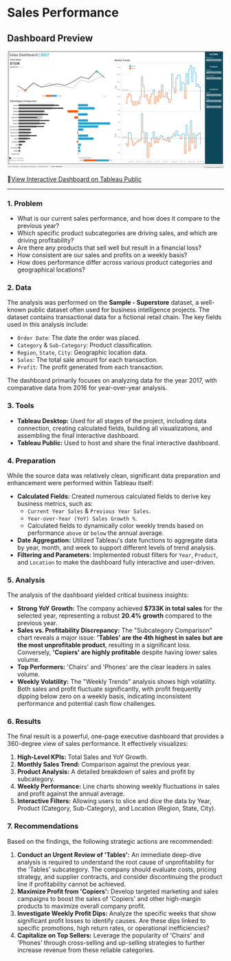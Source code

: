 # Sales Performance

## Dashboard Preview

![Sales Performance Dashboard](Dashboaed_Image.png)

🔗[View Interactive Dashboard on Tableau Public](https://public.tableau.com/views/Sales_Dashboard_Project_17594235893620/SalesDashboard)


---

### 1. Problem

- What is our current sales performance, and how does it compare to the previous year?
- Which specific product subcategories are driving sales, and which are driving profitability?
- Are there any products that sell well but result in a financial loss?
- How consistent are our sales and profits on a weekly basis?
- How does performance differ across various product categories and geographical locations?

### 2. Data

The analysis was performed on the **Sample - Superstore** dataset, a well-known public dataset often used for business intelligence projects. The dataset contains transactional data for a fictional retail chain. The key fields used in this analysis include:
- `Order Date`: The date the order was placed.
- `Category` & `Sub-Category`: Product classification.
- `Region`, `State`, `City`: Geographic location data.
- `Sales`: The total sale amount for each transaction.
- `Profit`: The profit generated from each transaction.

The dashboard primarily focuses on analyzing data for the year 2017, with comparative data from 2016 for year-over-year analysis.

### 3. Tools

- **Tableau Desktop:** Used for all stages of the project, including data connection, creating calculated fields, building all visualizations, and assembling the final interactive dashboard.
- **Tableau Public:** Used to host and share the final interactive dashboard.

### 4. Preparation

While the source data was relatively clean, significant data preparation and enhancement were performed within Tableau itself:
- **Calculated Fields:** Created numerous calculated fields to derive key business metrics, such as:
    - `Current Year Sales` & `Previous Year Sales`.
    - `Year-over-Year (YoY) Sales Growth %`.
    - Calculated fields to dynamically color weekly trends based on performance `above` or `below` the annual average.
- **Date Aggregation:** Utilized Tableau's date functions to aggregate data by year, month, and week to support different levels of trend analysis.
- **Filtering and Parameters:** Implemented robust filters for `Year`, `Product`, and `Location` to make the dashboard fully interactive and user-driven.

### 5. Analysis

The analysis of the dashboard yielded critical business insights:
- **Strong YoY Growth:** The company achieved **$733K in total sales** for the selected year, representing a robust **20.4% growth** compared to the previous year.
- **Sales vs. Profitability Discrepancy:** The "Subcategory Comparison" chart reveals a major issue: **'Tables' are the 4th highest in sales but are the most unprofitable product**, resulting in a significant loss. Conversely, **'Copiers' are highly profitable** despite having lower sales volume.
- **Top Performers:** 'Chairs' and 'Phones' are the clear leaders in sales volume.
- **Weekly Volatility:** The "Weekly Trends" analysis shows high volatility. Both sales and profit fluctuate significantly, with profit frequently dipping below zero on a weekly basis, indicating inconsistent performance and potential cash flow challenges.

### 6. Results

The final result is a powerful, one-page executive dashboard that provides a 360-degree view of sales performance. It effectively visualizes:
1.  **High-Level KPIs:** Total Sales and YoY Growth.
2.  **Monthly Sales Trend:** Comparison against the previous year.
3.  **Product Analysis:** A detailed breakdown of sales and profit by subcategory.
4.  **Weekly Performance:** Line charts showing weekly fluctuations in sales and profit against the annual average.
5.  **Interactive Filters:** Allowing users to slice and dice the data by Year, Product (Category, Sub-Category), and Location (Region, State, City).

### 7. Recommendations

Based on the findings, the following strategic actions are recommended:
1.  **Conduct an Urgent Review of 'Tables':** An immediate deep-dive analysis is required to understand the root cause of unprofitability for the 'Tables' subcategory. The company should evaluate costs, pricing strategy, and supplier contracts, and consider discontinuing the product line if profitability cannot be achieved.
2.  **Maximize Profit from 'Copiers':** Develop targeted marketing and sales campaigns to boost the sales of 'Copiers' and other high-margin products to maximize overall company profit.
3.  **Investigate Weekly Profit Dips:** Analyze the specific weeks that show significant profit losses to identify causes. Are these dips linked to specific promotions, high return rates, or operational inefficiencies?
4.  **Capitalize on Top Sellers:** Leverage the popularity of 'Chairs' and 'Phones' through cross-selling and up-selling strategies to further increase revenue from these reliable categories.